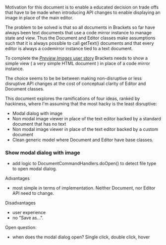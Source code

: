  Motivation for this document is to enable a educated decision on trade offs that have to be made when introducing API changes to enable displaying an image in place of the  main editor.

The problem to be solved is that so all documents in Brackets so far have always been text documents that use a code mirror instance to manage state and view. Thus the Document and Editor classes make assumptions such that it is always possible to call getText() documents and that every editor is always a codemirror instance tied to a text document.

To complete the  [_Preview Images_ user story](https://trello.com/c/l9AcILkC/24-8-preview-images) Brackets needs to show a simple view ( a very simple HTML document ) in place of a code mirror instance.

The choice seems to be be between making non-disruptive or less disruptive API changes at the cost of conceptual clarity of Editor and Document classes.

This document explores the ramifications of four ideas, ranked by hackiness, where I'm assuming that the most hacky is the least disruptive:
* Modal dialog with image
* Non modal image viewer in place of the text editor backed by a standard document that has no text
* Non modal image viewer in place of the text editor backed by a custom document
* Clean generic model where Document and Editor have base classes. 


###  Show modal dialog with image
* add logic to DocumentCommandHandlers.doOpen() to detect file type to open modal dialog.

Advantages
* most simple in terms of implementation. Neither Document, nor Editor API need to change.

Disadvantages
* user experience
* no "Save as...".

Open question:
* when does the modal dialog open? Single click, double click, hover
